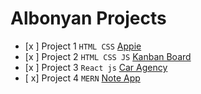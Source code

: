 # Albonyan Projects
- [x ]  Project 1 `HTML CSS` [Appie](Albonyan-projects/Appie/)
- [x ]  Project 2 `HTML CSS JS` [Kanban Board](Albonyan-projects/Kanban-Board/)
- [x ]  Project 3 `React js` [Car Agency](Albonyan-projects/Car-Agency/)
- [ x]  Project 4 `MERN` [Note App](Albonyan-projects/Note-App/)
